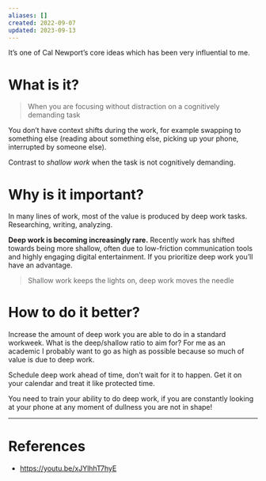 ```yaml
---
aliases: []
created: 2022-09-07
updated: 2023-09-13
---
```

It’s one of Cal Newport’s core ideas which has been very influential to me.

# What is it?

> When you are focusing without distraction on a cognitively demanding task

You don’t have context shifts during the work, for example swapping to something else (reading about something else, picking up your phone, interrupted by someone else). 

Contrast to *shallow work* when the task is not cognitively demanding.

# Why is it important?

In many lines of work, most of the value is produced by deep work tasks. Researching, writing, analyzing.

**Deep work is becoming increasingly rare.** Recently work has shifted towards being more shallow, often due to low-friction communication tools and highly engaging digital entertainment. If you prioritize deep work you’ll have an advantage.

> Shallow work keeps the lights on, deep work moves the needle

# How to do it better?

Increase the amount of deep work you are able to do in a standard workweek. What is the deep/shallow ratio to aim for? For me as an academic I probably want to go as high as possible because so much of value is due to deep work.

Schedule deep work ahead of time, don’t wait for it to happen. Get it on your calendar and treat it like protected time.

You need to train your ability to do deep work, if you are constantly looking at your phone at any moment of dullness you are not in shape!

---
# References
* https://youtu.be/xJYlhhT7hyE